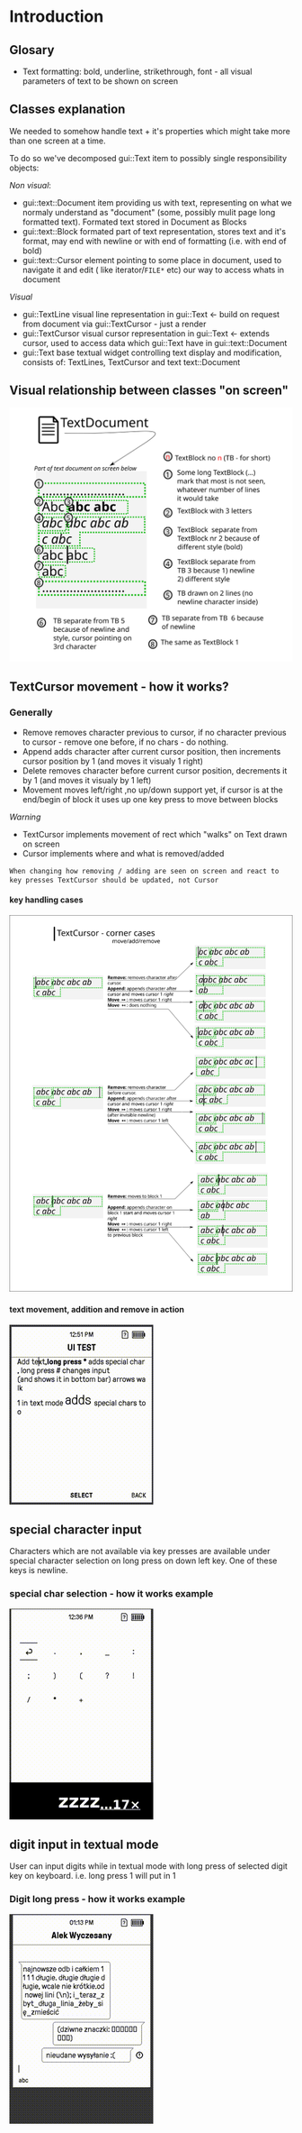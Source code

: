 # Introduction

## Glosary

* Text formatting: bold, underline, strikethrough, font - all visual parameters of text to be shown on screen

## Classes explanation

We needed to somehow handle text + it's properties which might take more than one screen at a time.

To do so we've decomposed gui::Text item to possibly single responsibility objects:

*Non visual*:
* gui::text::Document item providing us with text, representing on what we normaly understand as "document" (some, possibly mulit page long formatted text). Formated text stored in Document as Blocks
* gui::text::Block formated part of text representation, stores text and it's format, may end with newline or with end of formatting (i.e. with end of bold)
* gui::text::Cursor element pointing to some place in document, used to navigate it and edit ( like iterator/`FILE*` etc) our way to access whats in document

*Visual*
* gui::TextLine visual line representation in gui::Text <- build on request from document via gui::TextCursor - just a render
* gui::TextCursor visual cursor representation in gui::Text <- extends cursor, used to access data which gui::Text have in gui::text::Document
* gui::Text base textual widget controlling text display and modification, consists of: TextLines, TextCursor and text text::Document

## Visual relationship between classes "on screen"

![Text Document and Block relation](document-block-relation.svg)

## TextCursor movement - how it works?

### Generally 

* Remove removes character previous to cursor, if no character previous to cursor - remove one before, if no chars - do nothing.
* Append adds character after current cursor position, then increments cursor position by 1 (and moves it visualy 1 right) 
* Delete removes character before current cursor position, decrements it by 1 (and moves it visualy by 1 left)
* Movement moves left/right ,no up/down support yet, if cursor is at the end/begin of block it uses up one key press to move between blocks

*Warning*
* TextCursor implements movement of rect which "walks" on Text drawn on screen
* Cursor implements where and what is removed/added

```
When changing how removing / adding are seen on screen and react to key presses TextCursor should be updated, not Cursor
```

#### key handling cases

![key handling cases](text-cursor-corner-cases.svg)

#### text movement, addition and remove in action

![text movement, addition and remove](text_move_add_remove.gif)

## special character input

Characters which are not available via key presses are available under special character selection on long press on down left key.
One of these keys is newline.

### special char selection - how it works example

![How to input special char](how_to_special_char.gif)

## digit input in textual mode

User can input digits while in textual mode with long press of selected digit key on keyboard. i.e. long press 1 will put in 1

### Digit long press - how it works example

![Digit long press](digit_long_press.gif)
